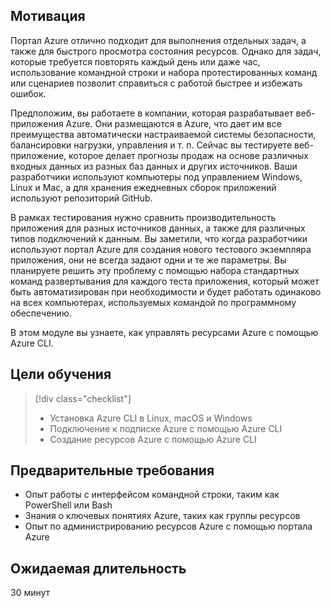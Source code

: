 ## <a name="motivation"></a>Мотивация
Портал Azure отлично подходит для выполнения отдельных задач, а также для быстрого просмотра состояния ресурсов. Однако для задач, которые требуется повторять каждый день или даже час, использование командной строки и набора протестированных команд или сценариев позволит справиться с работой быстрее и избежать ошибок. 

Предположим, вы работаете в компании, которая разрабатывает веб-приложения Azure. Они размещаются в Azure, что дает им все преимущества автоматически настраиваемой системы безопасности, балансировки нагрузки, управления и т. п. Сейчас вы тестируете веб-приложение, которое делает прогнозы продаж на основе различных входных данных из разных баз данных и других источников. Ваши разработчики используют компьютеры под управлением Windows, Linux и Mac, а для хранения ежедневных сборок приложений используют репозиторий GitHub. 

В рамках тестирования нужно сравнить производительность приложения для разных источников данных, а также для различных типов подключений к данным. Вы заметили, что когда разработчики используют портал Azure для создания нового тестового экземпляра приложения, они не всегда задают одни и те же параметры. Вы планируете решить эту проблему с помощью набора стандартных команд развертывания для каждого теста приложения, который может быть автоматизирован при необходимости и будет работать одинаково на всех компьютерах, используемых командой по программному обеспечению.

В этом модуле вы узнаете, как управлять ресурсами Azure с помощью Azure CLI. 

## <a name="learning-objectives"></a>Цели обучения
> [!div class="checklist"]
> * Установка Azure CLI в Linux, macOS и Windows
> * Подключение к подписке Azure с помощью Azure CLI
> * Создание ресурсов Azure с помощью Azure CLI

## <a name="prerequisites"></a>Предварительные требования
- Опыт работы с интерфейсом командной строки, таким как PowerShell или Bash
- Знания о ключевых понятиях Azure, таких как группы ресурсов
- Опыт по администрированию ресурсов Azure с помощью портала Azure

## <a name="expected-duration"></a>Ожидаемая длительность

30 минут